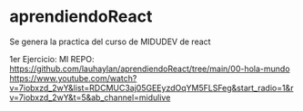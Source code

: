 # aprendiendoReact
Se genera la practica del curso de MIDUDEV de react

1er Ejercicio:
MI REPO: https://github.com/lauhaylan/aprendiendoReact/tree/main/00-hola-mundo
https://www.youtube.com/watch?v=7iobxzd_2wY&list=RDCMUC3aj05GEEyzdOqYM5FLSFeg&start_radio=1&rv=7iobxzd_2wY&t=5&ab_channel=midulive
